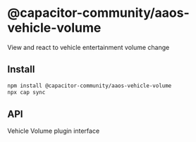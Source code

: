 # @capacitor-community/aaos-vehicle-volume

View and react to vehicle entertainment volume change

## Install

```bash
npm install @capacitor-community/aaos-vehicle-volume
npx cap sync
```

## API

<docgen-index>



</docgen-index>

<docgen-api>
<!--Update the source file JSDoc comments and rerun docgen to update the docs below-->

Vehicle Volume plugin interface

</docgen-api>
